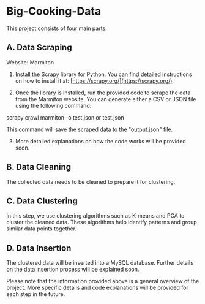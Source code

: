 # Big-Cooking-Data

This project consists of four main parts:

## A. Data Scraping
Website: Marmiton

1. Install the Scrapy library for Python. You can find detailed instructions on how to install it at: [https://scrapy.org/](https://scrapy.org/).

2. Once the library is installed, run the provided code to scrape the data from the Marmiton website. You can generate either a CSV or JSON file using the following command:

scrapy crawl marmiton -o test.json or test.json


This command will save the scraped data to the "output.json" file.

3. More detailed explanations on how the code works will be provided soon.

## B. Data Cleaning
The collected data needs to be cleaned to prepare it for clustering.

## C. Data Clustering
In this step, we use clustering algorithms such as K-means and PCA to cluster the cleaned data. These algorithms help identify patterns and group similar data points together.

## D. Data Insertion
The clustered data will be inserted into a MySQL database. Further details on the data insertion process will be explained soon.

Please note that the information provided above is a general overview of the project. More specific details and code explanations will be provided for each step in the future.

